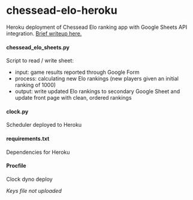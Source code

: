 # chessead-elo-heroku
Heroku deployment of Chessead Elo ranking app with Google Sheets API integration. <a href="https://jbachlombardo.wordpress.com/2020/02/26/heroku-the-google-sheets-api-deploying-chesseads-elo-calculator/">Brief writeup here.</a>

#### chessead_elo_sheets.py
Script to read / write sheet: 
- input: game results reported through Google Form
- process: calculating new Elo rankings (new players given an initial ranking of 1000)
- output: write updated Elo rankings to secondary Google Sheet and update front page with clean, ordered rankings

#### clock.py
Scheduler deployed to Heroku

#### requirements.txt
Dependencies for Heroku

#### Procfile
Clock dyno deploy

*Keys file not uploaded*
